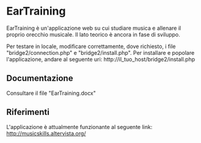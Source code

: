 # EarTraining
EarTraining è un'applicazione web su cui studiare musica e allenare il proprio orecchio musicale.
Il lato teorico è ancora in fase di sviluppo.

Per testare in locale, modificare correttamente, dove richiesto, i file "bridge2/connection.php" e "bridge2/install.php".
Per installare e popolare l'applicazione, andare al seguente uri: http://il_tuo_host/bridge2/install.php

## Documentazione
Consultare il file "EarTraining.docx"

## Riferimenti
L'applicazione è attualmente funzionante al seguente link: http://musicskills.altervista.org/
